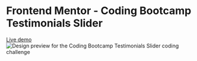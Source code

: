 # Frontend Mentor - Coding Bootcamp Testimonials Slider

[Live demo](https://mesutcifci.github.io/Frontend-Mentor-Challenges/coding-bootcamp-testimonials-slider-master/index.html)
![Design preview for the Coding Bootcamp Testimonials Slider coding challenge](./design/desktop-preview.jpg)
